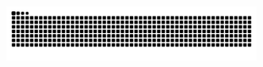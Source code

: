 <div align="center">

<picture>
  <source media="(prefers-color-scheme: dark)" srcset="https://raw.githubusercontent.com/s2010/s2010/output/github-contribution-grid-snake-dark.svg" />
  <source media="(prefers-color-scheme: light)" srcset="https://raw.githubusercontent.com/s2010/s2010/output/github-contribution-grid-snake.svg" />
  <img alt="github-snake" src="https://raw.githubusercontent.com/s2010/s2010/output/github-contribution-grid-snake.svg" />
</picture>

</div>
